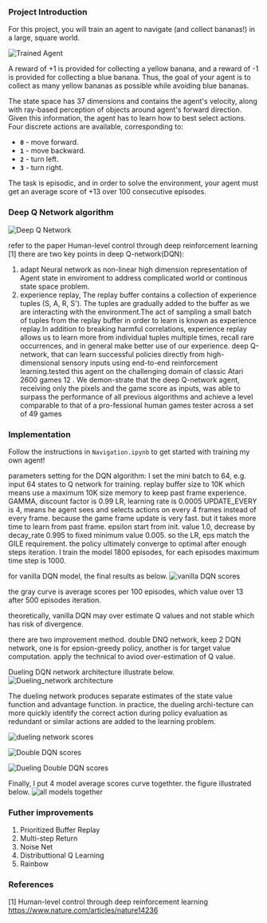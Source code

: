 ### Project Introduction

For this project, you will train an agent to navigate (and collect bananas!) in a large, square world.  

![Trained Agent](images/project_env.gif)

A reward of +1 is provided for collecting a yellow banana, and a reward of -1 is provided for collecting a blue banana.  Thus, the goal of your agent is to collect as many yellow bananas as possible while avoiding blue bananas.  

The state space has 37 dimensions and contains the agent's velocity, along with ray-based perception of objects around agent's forward direction.  Given this information, the agent has to learn how to best select actions.  Four discrete actions are available, corresponding to:
- **`0`** - move forward.
- **`1`** - move backward.
- **`2`** - turn left.
- **`3`** - turn right.

The task is episodic, and in order to solve the environment, your agent must get an average score of +13 over 100 consecutive episodes.

### Deep Q Network algorithm

![Deep Q Network](images/DQN-Architecture.png)

refer to the paper Human-level control through deep reinforcement learning [1] 
there are two key points in deep Q-network(DQN):
1. adapt Neural network as non-linear high dimension representation of Agent state in enviroment to address complicated
   world or continous state space problem.
2. experience replay, The replay buffer contains a collection of experience tuples (S, A, R, S'). The tuples are  gradually
   added to the buffer as we are interacting with the environment.The act of sampling a small batch of tuples from the              replay buffer in order to learn is known as experience replay.In addition to breaking harmful correlations, experience 
   replay allows us to learn more from individual tuples multiple times, recall rare occurrences, and in general make better 
   use of our experience.
deep Q-network, that can learn successful policies directly from high-dimensional sensory inputs using end-to-end reinforcement learning.tested this agent on the challenging domain of classic Atari 2600 games 12 . We demon-strate that the deep Q-network agent, receiving only the pixels and the game score as inputs, was able to surpass the performance of all previous algorithms and achieve a level comparable to that of a pro-fessional human games tester across a set of 49 games


### Implementation

Follow the instructions in `Navigation.ipynb` to get started with training my own agent!  

parameters setting for the DQN algorithm:
I set the mini batch to 64, e.g. input 64 states to Q network for training.
replay buffer size to 10K which means use a maximum 10K size memory to keep past frame experience.
GAMMA, discount factor is 0.99
LR, learning rate is 0.0005
UPDATE_EVERY is 4, means he agent sees and selects actions on every 4 frames instead of every frame.
because the game frame update is very fast. but it takes more time to learn from past frame.
epsilon start from init. value 1.0, decrease by decay_rate 0.995 to fixed minimum value 0.005.
so the LR, eps match the GILE requirement. the policy ultimately converge to optimal after enough steps iteration.
I train the model 1800 episodes, for each episodes maximum time step is 1000.

for vanilla DQN model, the final results as below.
![vanilla DQN scores](images/dqn_scores.png)

the gray curve is average scores per 100 episodes, which value over 13 after 500 episodes iteration.

theoretically, vanilla DQN may over estimate Q values and not stable which has risk of divergence.

there are two improvement method.
double DNQ network, keep 2 DQN network, one is for epsion-greedy policy, another is for target value computation.
apply the technical to aviod over-estimation of Q value.

Dueling DQN network architecture illustrate below.
![Dueling_network architecture](images/dueling_network.png)

The dueling network produces separate estimates of the state value function and advantage function.
in practice, the dueling archi-tecture can more quickly identify the correct action during policy evaluation as 
redundant or similar actions are added to the learning problem.

![dueling network scores](images/dueling_dqn_scores.png)

![Double DQN scores](images/ddqn_scores.png)

![Dueling Double DQN scores](images/dueling_ddqn_scores.png)

Finally, I put 4 model average scores curve togethter. the figure illustrated below.
![all models together](images/all_models_avg_scores.png)

### Futher improvements
1. Prioritized Buffer Replay
2. Multi-step Return
3. Noise Net
4. Distributtional Q Learning
5. Rainbow

### References
[1] Human-level control through deep reinforcement learning   
https://www.nature.com/articles/nature14236